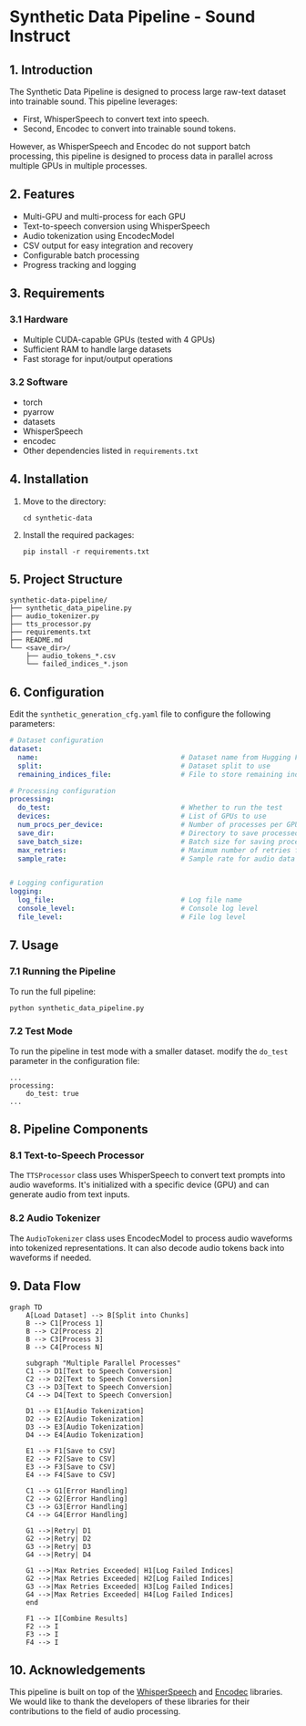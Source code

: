 # Synthetic Data Pipeline - Sound Instruct

## 1. Introduction

The Synthetic Data Pipeline is designed to process large raw-text dataset into trainable sound. This pipeline leverages:
- First, WhisperSpeech to convert text into speech.
- Second, Encodec to convert into trainable sound tokens.

However, as WhisperSpeech and Encodec do not support batch processing, this pipeline is designed to process data in parallel across multiple GPUs in multiple processes.

## 2. Features

- Multi-GPU and multi-process for each GPU
- Text-to-speech conversion using WhisperSpeech
- Audio tokenization using EncodecModel
- CSV output for easy integration and recovery
- Configurable batch processing
- Progress tracking and logging

## 3. Requirements

### 3.1 Hardware

- Multiple CUDA-capable GPUs (tested with 4 GPUs)
- Sufficient RAM to handle large datasets
- Fast storage for input/output operations

### 3.2 Software

- torch
- pyarrow
- datasets
- WhisperSpeech
- encodec
- Other dependencies listed in `requirements.txt`

## 4. Installation

1. Move to the directory:
   ```
   cd synthetic-data
   ```

2. Install the required packages:
   ```
   pip install -r requirements.txt
   ```

## 5. Project Structure

```
synthetic-data-pipeline/
├── synthetic_data_pipeline.py
├── audio_tokenizer.py
├── tts_processor.py
├── requirements.txt
├── README.md
└── <save_dir>/
    ├── audio_tokens_*.csv
    └── failed_indices_*.json
```

## 6. Configuration

Edit the `synthetic_generation_cfg.yaml` file to configure the following parameters:

```yaml
# Dataset configuration
dataset:
  name:                                   # Dataset name from Hugging Face
  split:                                  # Dataset split to use
  remaining_indices_file:                 # File to store remaining indices (List[int])

# Processing configuration
processing:
  do_test:                                # Whether to run the test
  devices:                                # List of GPUs to use
  num_procs_per_device:                   # Number of processes per GPU
  save_dir:                               # Directory to save processed data
  save_batch_size:                        # Batch size for saving processed data for each process
  max_retries:                            # Maximum number of retries for processing a sample
  sample_rate:                            # Sample rate for audio data    


# Logging configuration
logging:
  log_file:                               # Log file name
  console_level:                          # Console log level
  file_level:                             # File log level  
```

## 7. Usage

### 7.1 Running the Pipeline

To run the full pipeline:

```python
python synthetic_data_pipeline.py
```

### 7.2 Test Mode

To run the pipeline in test mode with a smaller dataset. modify the `do_test` parameter in the configuration file:

```
...
processing:
    do_test: true
...
```

## 8. Pipeline Components

### 8.1 Text-to-Speech Processor

The `TTSProcessor` class uses WhisperSpeech to convert text prompts into audio waveforms. It's initialized with a specific device (GPU) and can generate audio from text inputs.

### 8.2 Audio Tokenizer

The `AudioTokenizer` class uses EncodecModel to process audio waveforms into tokenized representations. It can also decode audio tokens back into waveforms if needed.

## 9. Data Flow

```mermaid
graph TD
    A[Load Dataset] --> B[Split into Chunks]
    B --> C1[Process 1]
    B --> C2[Process 2]
    B --> C3[Process 3]
    B --> C4[Process N]
    
    subgraph "Multiple Parallel Processes"
    C1 --> D1[Text to Speech Conversion]
    C2 --> D2[Text to Speech Conversion]
    C3 --> D3[Text to Speech Conversion]
    C4 --> D4[Text to Speech Conversion]
    
    D1 --> E1[Audio Tokenization]
    D2 --> E2[Audio Tokenization]
    D3 --> E3[Audio Tokenization]
    D4 --> E4[Audio Tokenization]
    
    E1 --> F1[Save to CSV]
    E2 --> F2[Save to CSV]
    E3 --> F3[Save to CSV]
    E4 --> F4[Save to CSV]
    
    C1 --> G1[Error Handling]
    C2 --> G2[Error Handling]
    C3 --> G3[Error Handling]
    C4 --> G4[Error Handling]
    
    G1 -->|Retry| D1
    G2 -->|Retry| D2
    G3 -->|Retry| D3
    G4 -->|Retry| D4
    
    G1 -->|Max Retries Exceeded| H1[Log Failed Indices]
    G2 -->|Max Retries Exceeded| H2[Log Failed Indices]
    G3 -->|Max Retries Exceeded| H3[Log Failed Indices]
    G4 -->|Max Retries Exceeded| H4[Log Failed Indices]
    end
    
    F1 --> I[Combine Results]
    F2 --> I
    F3 --> I
    F4 --> I
```

## 10. Acknowledgements

This pipeline is built on top of the [WhisperSpeech](https://github.com/collabora/WhisperSpeech) and [Encodec](https://github.com/facebookresearch/encodec) libraries. We would like to thank the developers of these libraries for their contributions to the field of audio processing.